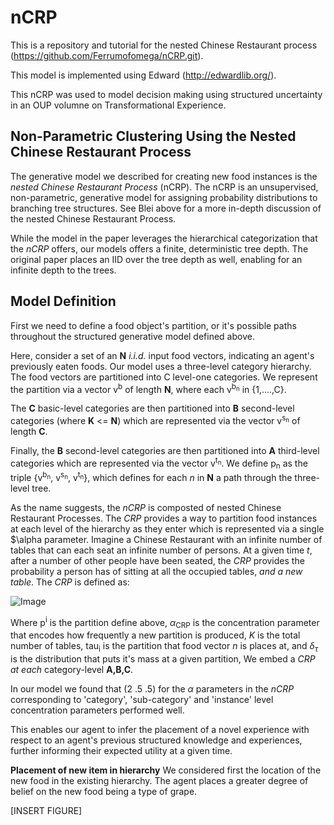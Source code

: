 # nCRP
This is a repository and tutorial for the nested Chinese Restaurant process (https://github.com/Ferrumofomega/nCRP.git).

This model is implemented using Edward (http://edwardlib.org/).

This nCRP was used to model decision making using structured uncertainty in an OUP volumne on Transformational Experience.

 
## Non-Parametric Clustering Using the Nested Chinese Restaurant Process
 
The generative model we described for creating new food instances is the *nested Chinese Restaurant Process* (nCRP). 
The nCRP is an unsupervised, non-parametric, generative model for assigning probability distributions to 
branching tree structures. See Blei above for a more in-depth discussion of the nested Chinese Restaurant Process. 

While the model in the paper leverages the hierarchical categorization that the *nCRP* offers, our models offers a finite, deterministic tree depth. 
The original paper places an IID over the tree depth as well, enabling for an infinite depth to the trees.

## Model Definition

First we need to define a food object's partition, or it's possible paths throughout the structured generative model defined above. 

Here, consider a set of an **N** *i.i.d.* input food vectors, indicating an agent's previously eaten foods. 
Our model uses a three-level category hierarchy. The food vectors are partitioned into C level-one categories. 
We represent the partition via a vector v<sup>b</sup> of length **N**, where each v<sup>b<sub>n</sub></sup> in {1,....,C}. 

The **C** basic-level categories are then partitioned into **B** second-level categories (where **K**  <= **N**) 
which are represented via the vector v<sup>s<sub>n</sub></sup> of length **C**. 

Finally, the **B** second-level categories are then partitioned into **A** third-level categories which are represented 
via the vector v<sup>t<sub>n</sub></sup>. 
We define p<sub>n</sub> as the triple {v<sup>b<sub>n</sub></sup>, v<sup>s<sub>n</sub></sup>, v<sup>t<sub>n</sub></sup>}, which defines for each *n* in **N** a path through the three-level tree.
 
As the name suggests, the *nCRP* is composted of nested Chinese Restaurant Processes. The *CRP* provides a way to partition food instances at each level of the hierarchy as they enter which is represented via a single $\alpha parameter. 
Imagine a Chinese Restaurant with an infinite number of tables that can each seat an infinite number of persons. 
At a given time *t*, after a number of other people have been seated, the *CRP* provides the probability a person has of sitting at all the occupied tables, *and a new table*.  The *CRP* is defined as:
    
![Image](../rsc/img/nCRP_equation.gif?raw=true)
    
Where p<sup>i</sup> is the partition define above, $\alpha$<sub>CRP</sub> is the concentration parameter that encodes how frequently a new partition is produced, *K* is the total number of tables, tau<sub>i</sub> is the partition that food vector *n* is places at, and $\delta_{\tau}$ is the distribution that puts it's mass at a given partition, 
We embed a *CRP* *at each* category-level **A,B,C**. 
    
In our model we found that (2 .5 .5) for the $\alpha$ parameters in the *nCRP* corresponding to 'category', 'sub-category' and 'instance' level concentration parameters performed well.

This enables our agent to infer the placement of a novel experience with respect to an agent's previous structured knowledge and experiences, further informing their expected utility at a given time.
    
**Placement of new item in hierarchy** We considered first the location of the new food in the existing hierarchy. The agent places a greater degree of belief on the new food being a type of grape. 
  
[INSERT FIGURE]

